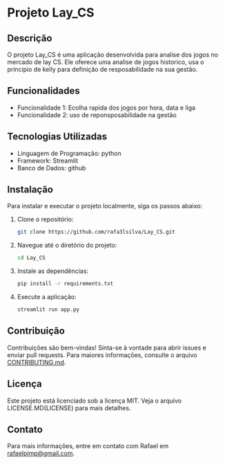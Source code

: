 # Projeto Lay_CS

## Descrição
O projeto Lay_CS é uma aplicação desenvolvida para analise dos jogos no mercado de lay CS. Ele oferece uma analise de jogos historico, usa o principio de kelly para definição de resposabilidade na sua gestão.

## Funcionalidades
- Funcionalidade 1: Ecolha rapida dos jogos por hora, data e liga
- Funcionalidade 2: uso de reponsposabilidade na gestão

## Tecnologias Utilizadas
- Linguagem de Programação: python
- Framework: Streamlit
- Banco de Dados: github

## Instalação
Para instalar e executar o projeto localmente, siga os passos abaixo:

1. Clone o repositório:
    ```bash
    git clone https://github.com/rafa3lsilva/Lay_CS.git
    ```
2. Navegue até o diretório do projeto:
    ```bash
    cd Lay_CS
    ```
3. Instale as dependências:
    ```bash
    pip install -r requirements.txt
    ```
4. Execute a aplicação:
    ```bash
    streamlit run app.py
    ```

## Contribuição
Contribuições são bem-vindas! Sinta-se à vontade para abrir issues e enviar pull requests. Para maiores informações, consulte o arquivo [CONTRIBUTING.md](CONTRIBUTING.md).

## Licença
Este projeto está licenciado sob a licença MIT. Veja o arquivo LICENSE.MD(LICENSE) para mais detalhes.

## Contato
Para mais informações, entre em contato com Rafael em rafaelpjmp@gmail.com.
